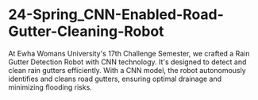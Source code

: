 # 24-Spring_CNN-Enabled-Road-Gutter-Cleaning-Robot
At Ewha Womans University's 17th Challenge Semester, we crafted a Rain Gutter Detection Robot with CNN technology. It's designed to detect and clean rain gutters efficiently. With a CNN model, the robot autonomously identifies and cleans road gutters, ensuring optimal drainage and minimizing flooding risks.
